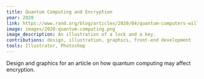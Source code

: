 ```yaml
---
title: Quantum Computing and Encryption
year: 2020
link: https://www.rand.org/blog/articles/2020/04/quantum-computers-will-break-the-internet-but-only-if-we-let-them.html
image: images/2020-quantum-computing.png
image_description: An illustration of a lock and a key.
contributions: design, illustration, graphics, front-end development
tools: Illustrator, Photoshop
---
```


Design and graphics for an article on how quantum computing may affect encryption.